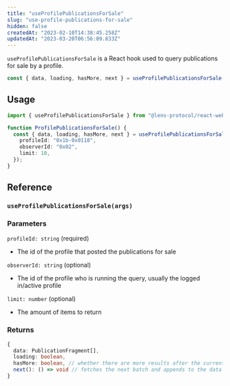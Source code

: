 ```yaml
---
title: "useProfilePublicationsForSale"
slug: "use-profile-publications-for-sale"
hidden: false
createdAt: "2023-02-10T14:38:45.258Z"
updatedAt: "2023-03-20T06:56:09.833Z"
---
```


`useProfilePublicationsForSale` is a React hook used to query publications for sale by a profile.

```typescript
const { data, loading, hasMore, next } = useProfilePublicationsForSale(args);
```

## Usage

```typescript TypeScript
import { useProfilePublicationsForSale } from "@lens-protocol/react-web";

function ProfilePublicationsForSale() {
  const { data, loading, hasMore, next } = useProfilePublicationsForSale({
    profileId: "0x1b-0x0118",
    observerId: "0x02",
    limit: 10,
  });
}
```

## Reference

### `useProfilePublicationsForSale(args)`

### Parameters

`profileId: string` (required)

- The id of the profile that posted the publications for sale

`observerId: string` (optional)

- The id of the profile who is running the query, usually the logged in/active profile

`limit: number` (optional)

- The amount of items to return

### Returns

```typescript
{
  data: PublicationFragment[],
  loading: boolean,
  hasMore: boolean, // whether there are more results after the current batch
  next(): () => void // fetches the next batch and appends to the data
}
```
